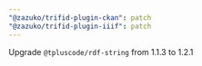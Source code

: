 ```yaml
---
"@zazuko/trifid-plugin-ckan": patch
"@zazuko/trifid-plugin-iiif": patch
---
```


Upgrade `@tpluscode/rdf-string` from 1.1.3 to 1.2.1
